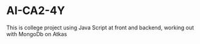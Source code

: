 # AI-CA2-4Y

This is college project using Java Script at front and backend, working out with MongoDb on Atkas
